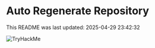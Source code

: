 # Auto Regenerate Repository

This README was last updated: 2025-04-29 23:42:32

 ![TryHackMe](https://tryhackme.com/badge/533634)